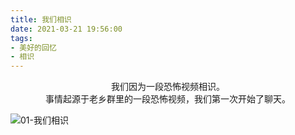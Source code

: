 ```yaml
---
title: 我们相识
date: 2021-03-21 19:56:00
tags: 
- 美好的回忆
- 相识
---
```


<center>我们因为一段恐怖视频相识。</center>


<!-- more -->

<center>事情起源于老乡群里的一段恐怖视频，我们第一次开始了聊天。</center>


![01-我们相识](01-我们相识.jpg)

